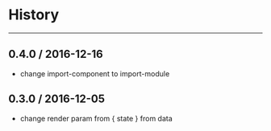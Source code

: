 # History
----

## 0.4.0 / 2016-12-16

- change import-component to import-module

## 0.3.0 / 2016-12-05

- change render param from { state } from data
